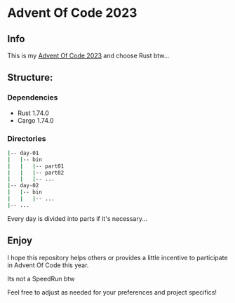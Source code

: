 # Advent Of Code 2023

## Info

This is my [Advent Of Code 2023](https://adventofcode.com/2023) and choose Rust btw...

## Structure:

### Dependencies

- Rust 1.74.0
- Cargo 1.74.0


### Directories

```bash
|-- day-01
|   |-- bin
|   |   |-- part01
|   |   |-- part02
|   |   |-- ...
|-- day-02
|   |-- bin
|   |   |-- ...
|-- ...
```   

Every day is divided into parts if it's necessary...

## Enjoy
I hope this repository helps others or provides a little incentive to participate in Advent Of Code this year.

Its not a SpeedRun btw

Feel free to adjust as needed for your preferences and project specifics!

